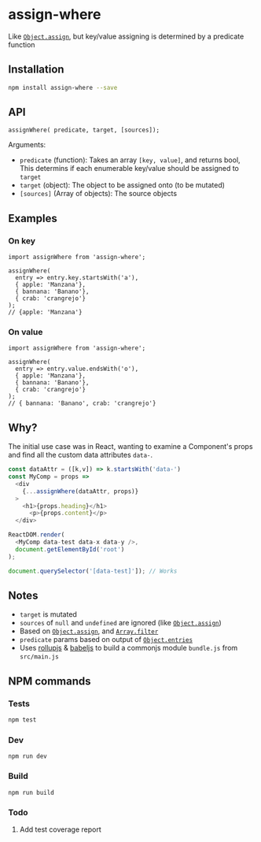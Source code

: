 # assign-where

Like [`Object.assign`](https://mdn.io/Object/assign), but key/value assigning is determined by a predicate function

## Installation

```sh
npm install assign-where --save
```

## API

```
assignWhere( predicate, target, [sources]);
```

Arguments:

* `predicate` (function): Takes an array `[key, value]`, and returns bool, This determins if each enumerable key/value should be assigned to `target`
* `target` (object): The object to be assigned onto (to be mutated)
* `[sources]` (Array of objects): The source objects

## Examples

### On key

```
import assignWhere from 'assign-where';

assignWhere(
  entry => entry.key.startsWith('a'),
  { apple: 'Manzana'},
  { bannana: 'Banano'},
  { crab: 'crangrejo'}
);
// {apple: 'Manzana'}
```

### On value

```
import assignWhere from 'assign-where';

assignWhere(
  entry => entry.value.endsWith('o'),
  { apple: 'Manzana'},
  { bannana: 'Banano'},
  { crab: 'crangrejo'}
);
// { bannana: 'Banano', crab: 'crangrejo'}
```

## Why?

The initial use case was in React, wanting to examine a Component's props and find all the custom data attributes `data-`.

```js
const dataAttr = ([k,v]) => k.startsWith('data-')
const MyComp = props =>
  <div
    {...assignWhere(dataAttr, props)}
  >
    <h1>{props.heading}</h1>
      <p>{props.content}</p>
  </div>

ReactDOM.render(
  <MyComp data-test data-x data-y />,
  document.getElementById('root')
);

document.querySelector('[data-test]']); // Works
```

## Notes

* `target` is mutated
* `sources` of `null` and `undefined` are ignored (like [`Object.assign`](https://mdn.io/Object/assign))
* Based on [`Object.assign`](https://mdn.io/Object/assign), and [`Array.filter`](https://mdn.io/Array/filter)
* `predicate` params based on output of [`Object.entries`](https://mdn.io/Object/entries)
* Uses [rollupjs](https://rollupjs.org/) & [babeljs](http://babeljs.io/) to build a commonjs module `bundle.js` from `src/main.js`

## NPM commands

### Tests

```sh
npm test
```

### Dev

```
npm run dev
```

### Build

```
npm run build
```


### Todo

1. Add test coverage report